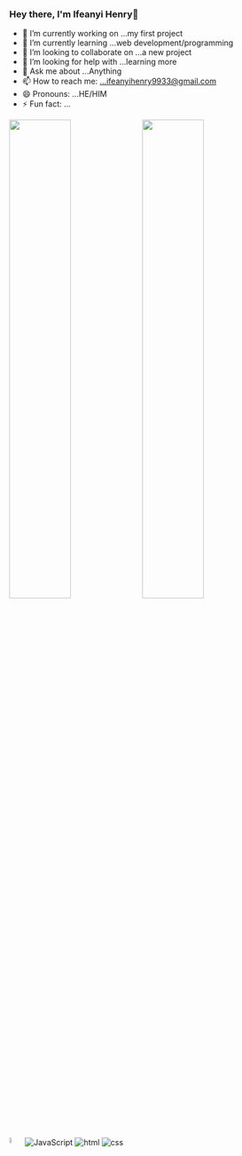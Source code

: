 ### Hey there, I'm Ifeanyi Henry👋

- 🔭 I’m currently working on ...my first project
- 🌱 I’m currently learning ...web development/programming
- 👯 I’m looking to collaborate on ...a new project
- 🤔 I’m looking for help with ...learning more
- 💬 Ask me about ...Anything
- 📫 How to reach me: ...ifeanyihenry9933@gmail.com
- 😄 Pronouns: ...HE/HIM
- ⚡ Fun fact: ...

<img align="left" width="47%" src="https://github-readme-stats.vercel.app/api?username=Gold5050&show_icons=true&theme=radical"/>
<img align="left" width="47%" src="https://github-readme-stats.vercel.app/api/top-langs/?username=Gold5050&layout=compact"/>

<img alt= "PHP"  align="left" width="5%" src="https://img.shields.io/badge/php-%23777BB4.svg?style=for-the-badge&logo=php&logoColor=white">
<img alt="JavaScript" src="https://img.shields.io/badge/javascript-%23323330.svg?style=for-the-badge&logo=javascript&logoColor=%23F7DF1E"/>
<img alt="html" src="https://img.shields.io/badge/html5-%23E34F26.svg?style=for-the-badge&amp;logo=html5&amp;logoColor=white" style="max-width: 100%";/>
<img alt="css" src="https://img.shields.io/badge/css3-%231572B6.svg?style=for-the-badge&amp;logo=css3&amp;logoColor=white" style="max-width: 100%";/>
